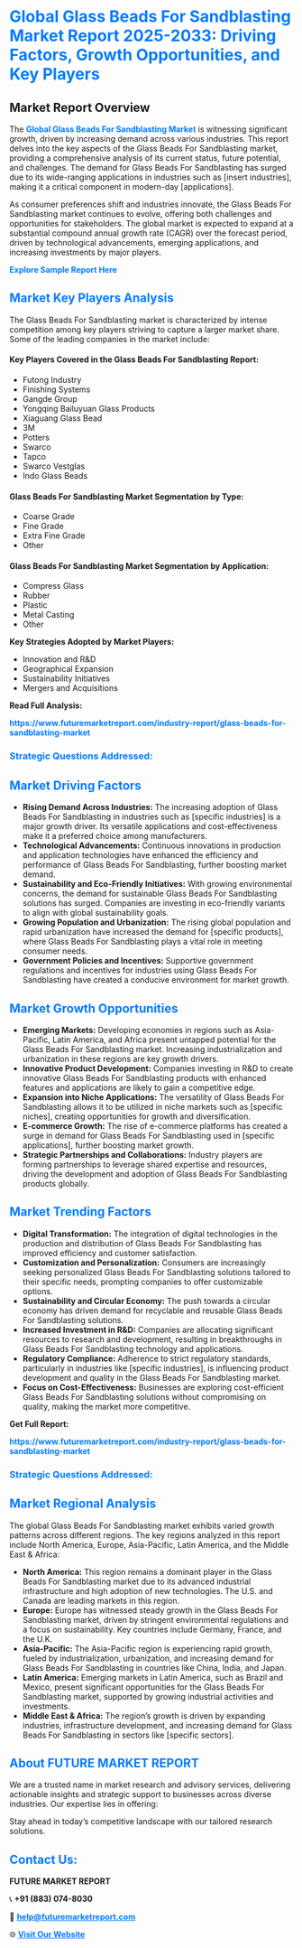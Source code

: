 <h1 style="color: #007BFF;">Global Glass Beads For Sandblasting Market Report 2025-2033: Driving Factors, Growth Opportunities, and Key Players</h1>

<section id="overview">
<h2>Market Report Overview</h2>
<p>The <a href="https://www.futuremarketreport.com/industry-report/glass-beads-for-sandblasting-market" style="color: #007BFF; text-decoration: none;"><strong>Global Glass Beads For Sandblasting Market</strong></a> is witnessing significant growth, driven by increasing demand across various industries. This report delves into the key aspects of the Glass Beads For Sandblasting market, providing a comprehensive analysis of its current status, future potential, and challenges. The demand for Glass Beads For Sandblasting has surged due to its wide-ranging applications in industries such as [insert industries], making it a critical component in modern-day [applications].</p>
<p>As consumer preferences shift and industries innovate, the Glass Beads For Sandblasting market continues to evolve, offering both challenges and opportunities for stakeholders. The global market is expected to expand at a substantial compound annual growth rate (CAGR) over the forecast period, driven by technological advancements, emerging applications, and increasing investments by major players.</p>
</section>

<section id="overview">
<p><a href="https://www.futuremarketreport.com/request-sample/reportId=31254" style="color: #007BFF; text-decoration: none;"><strong>Explore Sample Report Here</strong></a></p>
</section>

<section id="key-players">
<h2 style="color: #007BFF;">Market Key Players Analysis</h2>
<p>The Glass Beads For Sandblasting market is characterized by intense competition among key players striving to capture a larger market share. Some of the leading companies in the market include:</p>
<h4>Key Players Covered in the Glass Beads For Sandblasting Report:</h4>
<ul><li>Futong Industry</li><li>Finishing Systems</li><li>Gangde Group</li><li>Yongqing Bailuyuan Glass Products</li><li>Xiaguang Glass Bead</li><li>3M</li><li>Potters</li><li>Swarco</li><li>Tapco</li><li>Swarco Vestglas</li><li>Indo Glass Beads</li></ul>
<h4>Glass Beads For Sandblasting Market Segmentation by Type:</h4>
<ul><li>Coarse Grade</li><li>Fine Grade</li><li>Extra Fine Grade</li><li>Other</li></ul>

<h4>Glass Beads For Sandblasting Market Segmentation by Application:</h4>
<ul><li>Compress Glass</li><li>Rubber</li><li>Plastic</li><li>Metal Casting</li><li>Other</li></ul>
<p><strong>Key Strategies Adopted by Market Players:</strong></p>
<ul>
<li>Innovation and R&D</li>
<li>Geographical Expansion</li>
<li>Sustainability Initiatives</li>
<li>Mergers and Acquisitions</li>
</ul>
</section>

<section>
<p><strong>Read Full Analysis: </strong></p><a href="https://www.futuremarketreport.com/industry-report/glass-beads-for-sandblasting-market" style="color: #007BFF; text-decoration: none;"><strong>https://www.futuremarketreport.com/industry-report/glass-beads-for-sandblasting-market</strong></a>
<h3 style="color: #007BFF;">Strategic Questions Addressed:</h3>
</section>

<section id="driving-factors">
<h2 style="color: #007BFF;">Market Driving Factors</h2>
<ul>
<li><strong>Rising Demand Across Industries:</strong> The increasing adoption of Glass Beads For Sandblasting in industries such as [specific industries] is a major growth driver. Its versatile applications and cost-effectiveness make it a preferred choice among manufacturers.</li>
<li><strong>Technological Advancements:</strong> Continuous innovations in production and application technologies have enhanced the efficiency and performance of Glass Beads For Sandblasting, further boosting market demand.</li>
<li><strong>Sustainability and Eco-Friendly Initiatives:</strong> With growing environmental concerns, the demand for sustainable Glass Beads For Sandblasting solutions has surged. Companies are investing in eco-friendly variants to align with global sustainability goals.</li>
<li><strong>Growing Population and Urbanization:</strong> The rising global population and rapid urbanization have increased the demand for [specific products], where Glass Beads For Sandblasting plays a vital role in meeting consumer needs.</li>
<li><strong>Government Policies and Incentives:</strong> Supportive government regulations and incentives for industries using Glass Beads For Sandblasting have created a conducive environment for market growth.</li>
</ul>
</section>

<section id="growth-opportunities">
<h2 style="color: #007BFF;">Market Growth Opportunities</h2>
<ul>
<li><strong>Emerging Markets:</strong> Developing economies in regions such as Asia-Pacific, Latin America, and Africa present untapped potential for the Glass Beads For Sandblasting market. Increasing industrialization and urbanization in these regions are key growth drivers.</li>
<li><strong>Innovative Product Development:</strong> Companies investing in R&D to create innovative Glass Beads For Sandblasting products with enhanced features and applications are likely to gain a competitive edge.</li>
<li><strong>Expansion into Niche Applications:</strong> The versatility of Glass Beads For Sandblasting allows it to be utilized in niche markets such as [specific niches], creating opportunities for growth and diversification.</li>
<li><strong>E-commerce Growth:</strong> The rise of e-commerce platforms has created a surge in demand for Glass Beads For Sandblasting used in [specific applications], further boosting market growth.</li>
<li><strong>Strategic Partnerships and Collaborations:</strong> Industry players are forming partnerships to leverage shared expertise and resources, driving the development and adoption of Glass Beads For Sandblasting products globally.</li>
</ul>
</section>

<section id="trending-factors">
<h2 style="color: #007BFF;">Market Trending Factors</h2>
<ul>
<li><strong>Digital Transformation:</strong> The integration of digital technologies in the production and distribution of Glass Beads For Sandblasting has improved efficiency and customer satisfaction.</li>
<li><strong>Customization and Personalization:</strong> Consumers are increasingly seeking personalized Glass Beads For Sandblasting solutions tailored to their specific needs, prompting companies to offer customizable options.</li>
<li><strong>Sustainability and Circular Economy:</strong> The push towards a circular economy has driven demand for recyclable and reusable Glass Beads For Sandblasting solutions.</li>
<li><strong>Increased Investment in R&D:</strong> Companies are allocating significant resources to research and development, resulting in breakthroughs in Glass Beads For Sandblasting technology and applications.</li>
<li><strong>Regulatory Compliance:</strong> Adherence to strict regulatory standards, particularly in industries like [specific industries], is influencing product development and quality in the Glass Beads For Sandblasting market.</li>
<li><strong>Focus on Cost-Effectiveness:</strong> Businesses are exploring cost-efficient Glass Beads For Sandblasting solutions without compromising on quality, making the market more competitive.</li>
</ul>
</section>

<section>
<p><strong>Get Full Report: </strong></p><a href="https://www.futuremarketreport.com/industry-report/glass-beads-for-sandblasting-market" style="color: #007BFF; text-decoration: none;"><strong>https://www.futuremarketreport.com/industry-report/glass-beads-for-sandblasting-market</strong></a>
<h3 style="color: #007BFF;">Strategic Questions Addressed:</h3>
</section>


<section id="regional-analysis">
<h2 style="color: #007BFF;">Market Regional Analysis</h2>
<p>The global Glass Beads For Sandblasting market exhibits varied growth patterns across different regions. The key regions analyzed in this report include North America, Europe, Asia-Pacific, Latin America, and the Middle East & Africa:</p>
<ul>
<li><strong>North America:</strong> This region remains a dominant player in the Glass Beads For Sandblasting market due to its advanced industrial infrastructure and high adoption of new technologies. The U.S. and Canada are leading markets in this region.</li>
<li><strong>Europe:</strong> Europe has witnessed steady growth in the Glass Beads For Sandblasting market, driven by stringent environmental regulations and a focus on sustainability. Key countries include Germany, France, and the U.K.</li>
<li><strong>Asia-Pacific:</strong> The Asia-Pacific region is experiencing rapid growth, fueled by industrialization, urbanization, and increasing demand for Glass Beads For Sandblasting in countries like China, India, and Japan.</li>
<li><strong>Latin America:</strong> Emerging markets in Latin America, such as Brazil and Mexico, present significant opportunities for the Glass Beads For Sandblasting market, supported by growing industrial activities and investments.</li>
<li><strong>Middle East & Africa:</strong> The region’s growth is driven by expanding industries, infrastructure development, and increasing demand for Glass Beads For Sandblasting in sectors like [specific sectors].</li>
</ul>
</section>

<footer>
<h2 style="color: #007BFF;">About FUTURE MARKET REPORT</h2>
<p>We are a trusted name in market research and advisory services, delivering actionable insights and strategic support to businesses across diverse industries. Our expertise lies in offering:</p>

<p>Stay ahead in today’s competitive landscape with our tailored research solutions.</p>

<h2 style="color: #007BFF;">Contact Us:</h2>
<p><strong>FUTURE MARKET REPORT</strong></p>
<p>📞 <strong>+91 (883) 074-8030</strong></p>
<p>📧 <strong><a href="mailto:help@futuremarketreport.com" style="color: #007BFF;">help@futuremarketreport.com</a></strong></p>
<p>🌐 <strong><a href="https://www.futuremarketreport.com/" style="color: #007BFF;">Visit Our Website</a></strong></p>
</footer>